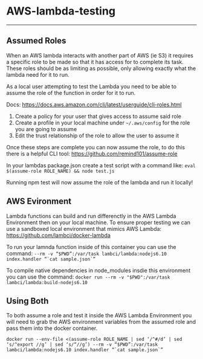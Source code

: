 # AWS-lambda-testing

---

## Assumed Roles

When an AWS lambda interacts with another part of AWS (ie S3) it requires a specific role to be made so that it has access for to complete its task. These roles should be as limiting as possible, only allowing exactly what the lambda need for it to run.

As a local user attempting to test the Lambda you need to be able to assume the role of the function in order for it to run.

Docs: https://docs.aws.amazon.com/cli/latest/userguide/cli-roles.html

1. Create a policy for your user that gives access to assume said role
2. Create a profile in your local machine under `~/.aws/config` for the role you are going to assume
3. Edit the trust relationship of the role to allow the user to assume it

Once these steps are complete you can now assume the role, to do this there is a helpful CLI tool: https://github.com/remind101/assume-role

In your lambdas package.json create a test script with a command like: 
`eval $(assume-role ROLE_NAME) && node test.js`

Running npm test will now assume the role of the lambda and run it locally!

## AWS Evironment

Lambda functions can build and run differenctly in the AWS Lambda Environment then on your local machine. To ensure proper testing we can use a sandboxed local environment that mimics AWS Lambda: https://github.com/lambci/docker-lambda

To run your lamnda function inside of this container you can use the command: 
``--rm -v “$PWD”:/var/task lambci/lambda:nodejs6.10 index.handler “`cat sample.json`”``

To compile native dependencies in node_modules insdie this environment you can use the command:
`docker run --rm -v "$PWD":/var/task lambci/lambda:build-nodejs6.10`

## Using Both

To both assume a role and test it inside the AWS Lambda Environment you will need to grab the AWS environment variables from the assumed role and pass them into the docker container.

``docker run --env-file <(assume-role ROLE_NAME | sed ‘/^#/d’ | sed ‘s/^export //g’ | sed ‘s/“//g’) --rm -v “$PWD”:/var/task lambci/lambda:nodejs6.10 index.handler “`cat sample.json`”``
